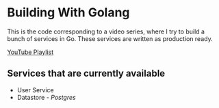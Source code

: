 # Building With Golang

This is the code corresponding to a video series, where I try to build a bunch of services in Go. These services are written as production ready.

[YouTube Playlist](https://www.youtube.com/watch?v=6S8zuBKkWBQ&list=PLuZlUwDRj9BOoIKmEVGJnZJT5-d_IIqCY)

## Services that are currently available
* User Service
* Datastore - *Postgres*